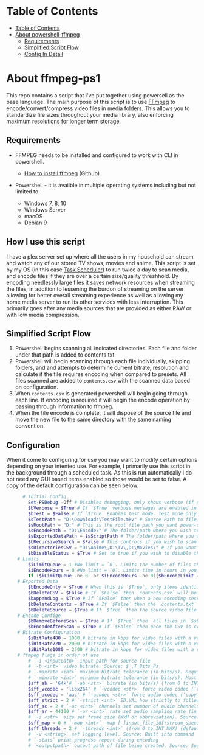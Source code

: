 
# Table of Contents

- [Table of Contents](#table-of-contents)
- [About powershell-ffmpeg](#about-ffmpeg-ps1)
  - [Requirements](#requirements)
  - [Simplified Script Flow](#simplified-script-flow)
  - [Config In Detail](#configuration)

# About ffmpeg-ps1

This repo contains a script that i've put together using powersell as the base language. The main purpose of this script is to use [FFmpeg](https://ffmpeg.org/) to encode/convert/compress video files in media folders. This allows you to standardize file sizes throughout your media library, also enforcing maximum resolutions for longer term storage.

## Requirements

- FFMPEG needs to be installed and configured to work with CLI in powershell.

  - [How to install ffmpeg](https://gist.github.com/barbietunnie/47a3de3de3274956617ce092a3bc03a1) (Github)

- Powershell - it is availble in multiple operating systems including but not limited to:
  - Windows 7, 8, 10
  - Windows Server
  - macOS
  - Debian 9

## How I use this script

I have a plex server set up where all the users in my household can stream and watch any of our stored TV shows, movies and anime. This script is set by my OS (in this case [Task Scheduler](https://learn.microsoft.com/en-us/windows/win32/taskschd/task-scheduler-start-page)) to run twice a day to scan media, and encode files if they are over a certain size/quality threshhold. By encoding needlessly large files it saves network resources when streaming the files, in addition to lessening the burdon of streaming on the server allowing for better overall streaming experience as well as allowing my home media server to run its other services with less interruption. This primarily goes after any media sources that are provided as either RAW or with low media compression.

## Simplified Script Flow

1. Powershell begins scanning all indicated directories. Each file and folder under that path is added to contents.txt
1. Powershell will begin scanning through each file individually, skipping folders, and and attempts to determine current bitrate, resolution and calculate if the file requires encoding when compared to presets. All files scanned are added to `contents.csv` with the scanned data based on configuration.
1. When `contents.csv` is generated powershell will begin going through each line. If encoding is required it will begin the encode operation by passing through information to ffmpeg.
1. When the file encode is complete, it will dispose of the source file and move the new file to the same directory with the same naming convention.

## Configuration

When it come to configuring for use you may want to modify certain options depending on your intented use. For example, I primarily use this script in the background through a scheduled task. As this is run automatically I do not need any GUI based items enabled so those would be set to false. A copy of the default configuration can be seen below.

```powershell
      # Initial Config
        Set-PSDebug -Off # Disables debugging, only shows verbose (if enabled) and running commands
        $bVerbose = $True # If `$True` verbose messages are enabled in the console while script is running.
        $bTest = $False # If `$True` Enables test mode. Test mode only scans and encodes a single source path defined in `$sTestPath`. Destination file is saved to your `$sExportedDataPath`.
        $sTestPath = "D:\Downloads\TestFile.mkv" # Source Path to file you want to test the script on.
        $sRootPath = "D:" # This is the root file path you want power-shell to begin scanning for media if you are wanting to scan all child items of this directory. *This becomes very important if you have `$bRecursiveSearch` set to `$False`*.
        $sEncodePath = "D:\Encode\" # The folder/path where you wish to remporarely store encodes while they are being processed. *It is recommended to use a different location from any other files.*
        $sExportedDataPath = $sScriptPath # The folder/path where you want the exported files to be generated. 'Exported files' does not include encodes.
        $bRecursiveSearch = $False # This controls if you wish to scan the entire root folder specified in `$sRootPath` for content. If `$True`, all files, folders and subfolders will be subject to at least a scan attempt. If `$False`, only the folders indicated in `$sDirectoriesCSV` will be subject to a recursive scan.
        $sDirectoriesCSV = "D:\Anime\,D:\TV\,D:\Movies\" # If you want to only have power-shell scan specific folders for media, you can indicate all paths in this variable using CSV style formatting.
        $bDisableStatus = $True # Set to true if you wish to disable the calculating and displaying of status/progress bars in the script (can increase performance)
    # Limits
        $iLimitQueue = 1 #No limit = `0`. Limits the number of files that are encoded per execution. Once this number has been reached it will stop. It can be stopped early if also used in conjunction with `$iEncodeHours`.
        $iEncodeHours = 0 #No limit = `0`. Limits time in hours in you allow a single script execution to run. End time will be obtained before scanning starts. It will then check that the time has not been exceeded before each encode begins.
        If ($iLimitQueue -ne 0 -or $iEncodeHours -ne 0){$bEncodeLimit = $True}Else{$bEncodeLimit = $False} # If either of the limit controllers contain values above 0, then this is marked as `$True`
    # Exported Data
        $bEncodeOnly = $True # When this is `$True`, only items identified as "needing encode" as per the `Detect Medtadata > Video Metadata > Check if encoding needed` section. If `$False` then all items will be added to the CSV regardless if encoding will take place for the file or not. *This does not change whether or not the file **will** be encoded, only if it is logged in the generated CSV file*
        $bDeleteCSV = $False # If `$False` then `contents.csv` will be deleted after the script is finished. If `$True` then `contents.csv` will **not** be deleted after the script is finished. Instead the next time it runs it will be written over.
        $bAppendLog = $True # If `$False` then when a new encoding session begins, the contents of `encode.log` are cleared. If `$True` then the contents of said text file will append until cleared manually.
        $bDeleteContents = $True # If `$False` then the `contents.txt` file generated at scanning will not be deleted after `contents.csv` is created. If `$True` then `contents.txt` will be deleted after `contents.csv` is created.
        $bDeleteSource = $True # If `$True` then the source video file for each encode will be deleted entirely after encode is complete. If `$False` then the source video file is moved to `$sEncodePath\old`
    # Encode Confige
        $bRemoveBeforeScan = $True # If `$True` then  all files in `$sEncodePath` are deleted prior to initiated a scan for media
        $bEncodeAfterScan = $True # If `$False` then once the CSV is created the script skips the encoding process entirely. If `$True` then the script will encode all identified files after the CSV is generated.
    # Bitrate Configuration
        $iBitRate480 = 1000 # bitrate in kbps for video files with a vertical pixel count < 480
        $iBitRate720 = 2000 # bitrate in kbps for video files with a verticle pixel count > 480 and a pixel count < 1000
        $iBitRate1080 = 2500 # bitrate in kbps for video files with a verticle pixel count > 1000
    # ffmpeg flags in order of use
        # `-i <inputpath>` input path for source file 
        # `-b <int>` video bitrate. Source: $_.T_Bits_Ps
        # `-maxrate <int>` maximum bitrate tolerance (in bits/s). Requires bufsize to be set. (from INT_MIN to INT_MAX) (default 0). Source: $_.T_Bits_Ps
        # `-minrate <int>` minimum bitrate tolerance (in bits/s). Most useful in setting up a CBR encode. It is of little use otherwise. (from INT_MIN to INT_MAX) (default 0). Source: $_.T_Bits_Ps
        $sff_ab = '64k'# `-ab <str>` bitrate (in bits/s) (from 0 to INT_MAX) (default 128000). Source: User defined
        $sff_vcodec = 'libx264' # `-vcodec <str>` force video codec (‘copy’ to copy stream). Source: User defined
        $sff_acodec = 'aac' # `-acodec <str>` force audio codec (‘copy’ to copy stream). Source: User defined
        $sff_strict = 2 # `-strict <int>` ED.VA… how strictly to follow the standards (from INT_MIN to INT_MAX) (default 0). Source: User defined
        $sff_ac = 2 # `-ac <int>` channels set number of audio channels. Source: User defined
        $sff_ar = 44100 # `-ar <int>` rate set audio sampling rate (in Hz). Source: User defined
        # `-s <str>` size set frame size (WxH or abbreviation). Source: $_.T_height 
        $sff_map = 0 # `-map <int>` -map [-]input_file_id[:stream_specifier][,sync_file_id[:stream_s set input stream mapping. Source: User defined
        $sff_threads = 2 # `-threads <int>` (from 0 to INT_MAX) (default 1). Source: User Defined
        # `-v <string>` set logging level. Source: Built into command
        # `-stats` print progress report during encoding
        # `<outputpath>` output path of file being created. Source: $outputpath
```

